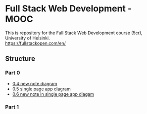 # Full Stack Web Development - MOOC
This is repository for the Full Stack Web Development course (5cr), University of Helsinki. <br/>
https://fullstackopen.com/en/ 

## Structure
### Part 0
- [0.4 new note diagram](/part0/0.4_new-note-diagram.md)
- [0.5 single page app diagram](/part0/0.5_single-page-app-diagram.md)
- [0.6 new note in single page app diagam](/part0/0.6_new-note-in-single-page-app-diagram.md)
### Part 1


